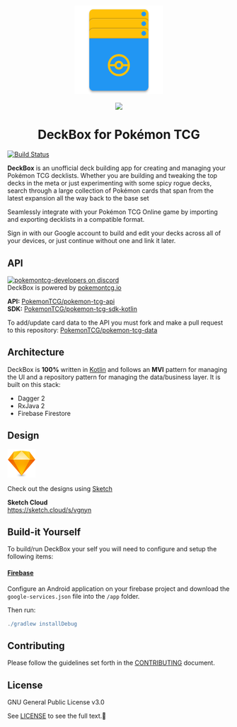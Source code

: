 <p align="center">
<img src="app/src/main/res/mipmap-xxxhdpi/ic_launcher.png" width="200px" />
</p> 
<p align="center">
<a href="https://play.google.com/store/apps/details?id=com.r0adkll.deckbuilder"><img src="https://cdn.rawgit.com/steverichey/google-play-badge-svg/master/img/en_get.svg" width="300px" align="center"/>
</a>
<h1 align="center">DeckBox for Pokémon TCG</h1> 
</p>

[![Build Status](https://app.bitrise.io/app/5d3a8885ec39a72b/status.svg?token=H8Sqp47-k-Ed-tkOkBFSSA&branch=development)](https://app.bitrise.io/app/5d3a8885ec39a72b)

**DeckBox** is an unofficial deck building app for creating and managing your Pokémon TCG decklists. Whether you are building and tweaking the top decks in the meta or just experimenting with some spicy rogue decks, search through a large collection of Pokémon cards that span from the latest expansion all the way back to the base set

Seamlessly integrate with your Pokémon TCG Online game by importing and exporting decklists in a compatible format.

Sign in with our Google account to build and edit your decks across all of your devices, or just continue without one and link it later.


## API
[![pokemontcg-developers on discord](https://img.shields.io/badge/discord-pokemontcg--developers-738bd7.svg)](https://discord.gg/dpsTCvg)  
DeckBox is powered by [pokemontcg.io](https://pokemontcg.io) 

**API:** [PokemonTCG/pokemon-tcg-api](https://github.com/PokemonTCG/pokemon-tcg-api)  
**SDK:** [PokemonTCG/pokemon-tcg-sdk-kotlin](https://github.com/PokemonTCG/pokemon-tcg-sdk-kotlin)  

To add/update card data to the API you must fork and make a pull request to this repository: [PokemonTCG/pokemon-tcg-data](https://github.com/PokemonTCG/pokemon-tcg-data)

## Architecture
DeckBox is **100%** written in [Kotlin](https://kotlinlang.org) and follows an **MVI** pattern for managing the UI and a repository pattern for managing the data/business layer. It is built on this stack:

* Dagger 2
* RxJava 2
* Firebase Firestore

## Design
<img src="art/sketch_icon.png" width="64px" />  

Check out the designs using [Sketch](https://www.sketchapp.com/)  

**Sketch Cloud**  
https://sketch.cloud/s/vgnyn

## Build-it Yourself
To build/run DeckBox your self you will need to configure and setup the following items:

#### [Firebase](https://firebase.google.com/)
Configure an Android application on your firebase project and download the `google-services.json` file into the `/app` folder.

Then run:
  
```groovy
./gradlew installDebug
```

## Contributing

Please follow the guidelines set forth in the [CONTRIBUTING](CONTRIBUTING.md) document.


## License

GNU General Public License v3.0

See [LICENSE](LICENSE) to see the full text.

